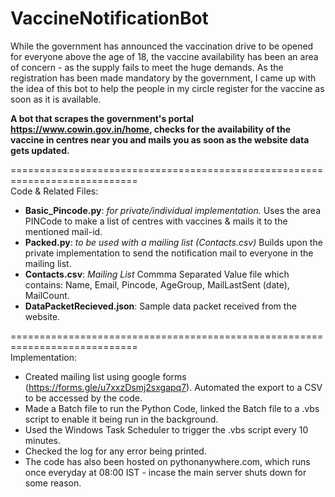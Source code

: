 # VaccineNotificationBot

While the government has announced the vaccination drive to be opened for everyone above the age of 18, the vaccine availability has been an area of concern - as the supply fails to meet the huge demands. As the registration has been made mandatory by the government, I came up with the idea of this bot to help the people in my circle register for the vaccine as soon as it is available.

**A bot that scrapes the government's portal https://www.cowin.gov.in/home, checks for the availability of the vaccine in centres near you and mails you as soon as the website data gets updated.** 
   
============================================================================  
Code & Related Files:  
* __Basic_Pincode.py__: *for private/individual implementation.* Uses the area PINCode to make a list of centres with vaccines & mails it to the mentioned mail-id.  
* __Packed.py__: *to be used with a mailing list (Contacts.csv)* Builds upon the private implementation to send the notification mail to everyone in the mailing list.
* __Contacts.csv__: *Mailing List* Commma Separated Value file which contains: Name, Email, Pincode, AgeGroup, MailLastSent (date), MailCount.  
* __DataPacketRecieved.json__: Sample data packet received from the website.  
  
============================================================================  
Implementation:
* Created mailing list using google forms (https://forms.gle/u7xxzDsmj2sxgapq7). Automated the export to a CSV to be accessed by the code.  
* Made a Batch file to run the Python Code, linked the Batch file to a .vbs script to enable it being run in the background.  
* Used the Windows Task Scheduler to trigger the .vbs script every 10 minutes.  
* Checked the log for any error being printed.
* The code has also been hosted on pythonanywhere.com, which runs once everyday at 08:00 IST - incase the main server shuts down for some reason.
  

